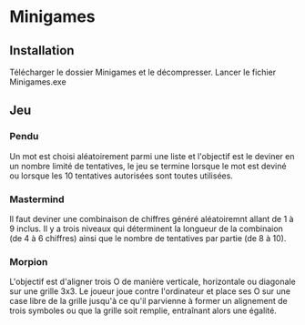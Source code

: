 # Minigames 

## Installation

Télécharger le dossier Minigames et le décompresser. Lancer le fichier Minigames.exe

## Jeu

### Pendu
Un mot est choisi aléatoirement parmi une liste et l'objectif est le deviner en un nombre limité de tentatives, le jeu se termine lorsque le mot est deviné ou lorsque les 10 tentatives autorisées sont toutes utilisées.


### Mastermind 
Il faut deviner une combinaison de chiffres généré aléatoiremnt allant de 1 à 9 inclus. Il y a trois niveaux qui déterminent la longueur de la combinaion (de 4 à 6 chiffres) ainsi que le nombre de tentatives par partie (de 8 à 10).

### Morpion

L'objectif est d'aligner trois O de manière verticale, horizontale ou diagonale sur une grille 3x3. Le joueur joue contre l'ordinateur et place ses O sur une case libre de la grille jusqu'à ce qu'il parvienne à former un alignement de trois symboles ou que la grille soit remplie, entraînant alors une égalité.
